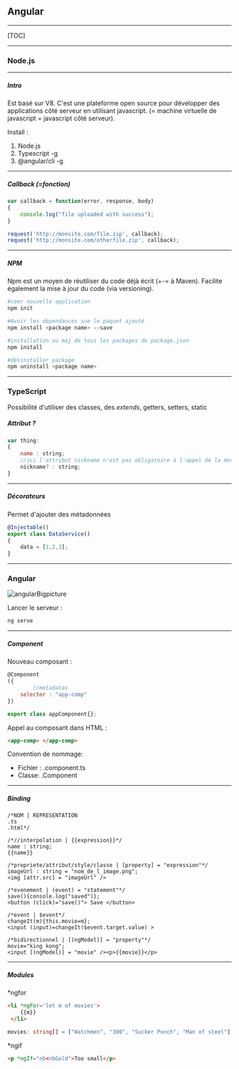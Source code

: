 ## Angular

------

[TOC]

------

### Node.js

------

##### Intro

Est basé sur V8. C'est une plateforme open source pour développer des applications côté serveur en utilisant javascript. (= machine virtuelle de javascript = javascript côté serveur).



Install : 

1. Node.js
2. Typescript -g
3. @angular/cli -g

------

##### Callback (=fonction)

```javascript
var callback = function(error, response, body)
{
    console.log("file uploaded with success");
}

request('http://monsite.com/file.zip', callback);
request('http://monsite.com/otherfile.zip', callback);
```

------

##### NPM

Npm est un moyen de réutiliser du code déjà écrit (+-= à Maven). Facilite également la mise à jour du code (via versioning). 

```bash
#céer nouvelle application
npm init 

#Avoir les dépendances sue le paquet ajouté
npm install <package name> --save

#installation ou maj de tous les packages de package.json
npm install

#désinstaller package
npm uninstall <package name>
```

------

### TypeScript

Possibilité d'utiliser des classes, des *extends*, getters, setters, static

##### Attribut ?

```javascript
var thing:
{
    name : string;
    //ici l'attribut nickname n'est pas obligatoire à l'appel de la methode
    nickname? : string;
}
```

------

##### Décorateurs

Permet d'ajouter des métadonnées

```typescript
@Injectable()
export class DataService()
{
    data = [1,2,3];
}
```



------

### Angular

![angularBigpicture](/Users/Berenger/Documents/GitKraken/GKCheatSheet/images/angularBigpicture.png)

Lancer le serveur : 

```Bash
ng serve
```



------

##### Component

Nouveau composant : 

```JavaScript
@Component
({
        //metadatas
    selector : "app-comp"
})

export class appComponent{};
```

Appel au composant dans HTML :

```html
<app-comp> </app-comp>
```

Convention de nommage:

- Fichier : *<component name>*.component.ts
- Classe: *<componentName>*.Component

------

##### Binding

```nginx
/*NOM | REPRESENTATION
.ts
.html*/

/*//interpolation | {{expression}}*/
name : string;
{{name}}

/*propriete/attribut/style/classe | [property] = "expression"*/
imageUrl : string = "nom_de_l_image.png";
<img [attr.src] = "imageUrl" />

/*evenement | (event) = "statement"*/
save(){console.log("saved")};
<button (click)="save()"> Save </button>

/*event | $event*/
changeIt(m){this.movie=m};
<input (input)=changeIt($event.target.value) >

/*bidirectionnel | [(ngModel)] = "property"*/
movie="king kong";
<input [(ngModel)] = "movie" /><p>{{movie}}</p>
```

------

##### Modules

*ngfor

```Html
<li *ngFor='let m of movies'>
    {{m}}
 </li>
```

```typescript
movies: string[] = ["Watchmen", "300", "Sucker Punch", "Man of steel"];
```

*ngif

```Html
<p *ngIf="nb<nbGold">Too small</p>
```

